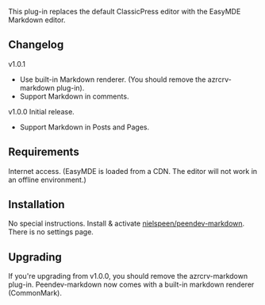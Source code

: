 This plug-in replaces the default ClassicPress editor with the EasyMDE Markdown editor.

## Changelog

v1.0.1 
 * Use built-in Markdown renderer. (You should remove the azrcrv-markdown plug-in).
 * Support Markdown in comments.

v1.0.0 Initial release.
 * Support Markdown in Posts and Pages.

## Requirements

Internet access. (EasyMDE is loaded from a CDN. The editor will not work in an offline environment.)

## Installation

No special instructions. Install & activate [nielspeen/peendev-markdown](https://github.com/nielspeen/peendev-markdown/releases). There is no settings page.

## Upgrading

If you're upgrading from v1.0.0, you should remove the azrcrv-markdown plug-in. Peendev-markdown now comes with a built-in markdown renderer (CommonMark).
